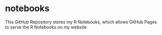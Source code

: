 # notebooks
This GitHub Repository stores my R Notebooks, which allows GitHub Pages to serve the R Notebooks on my website

